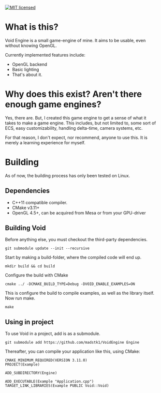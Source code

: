 [![MIT licensed](https://img.shields.io/badge/license-MIT-blue.svg)](LICENSE.md)

# What is this?

Void Engine is a small game-engine of mine. It aims to be usable, even without knowing OpenGL.

Currently implemented features include:
* OpenGL backend
* Basic lighting
* That's about it.

# Why does this exist? Aren't there enough game engines?

Yes, there are. But, I created this game engine to get a sense of what it takes to make a game engine.
This includes, but not limited to, some sort of ECS, easy customizability, handling delta-time, camera systems, etc.

For that reason, I don't expect, nor recommend, anyone to use this. It is merely a learning experience for myself.

# Building

As of now, the building process has only been tested on Linux.

## Dependencies
* C++11 compatible compiler.
* CMake v3.11+
* OpenGL 4.5+, can be acquired from Mesa or from your GPU-driver

## Building Void

Before anything else, you must checkout the third-party dependencies.

    git submodule update --init --recursive

Start by making a build-folder, where the compiled code will end up.

    mkdir build && cd build

Configure the build with CMake

    cmake ../ -DCMAKE_BUILD_TYPE=Debug -DVOID_ENABLE_EXAMPLES=ON

This is configure the build to compile examples, as well as the library itself. Now run make.

    make
    
## Using in project

To use Void in a project, add is as a submodule.

    git submodule add https://github.com/madstk1/VoidEngine Engine
    
Thereafter, you can compile your application like this, using CMake:

    CMAKE_MINIMUM_REQUIRED(VERSION 3.11.0)
    PROJECT(Example)
    
    ADD_SUBDIRECTORY(Engine)
    
    ADD_EXECUTABLE(Example "Application.cpp")
    TARGET_LINK_LIBRARIES(Example PUBLIC Void::Void)

